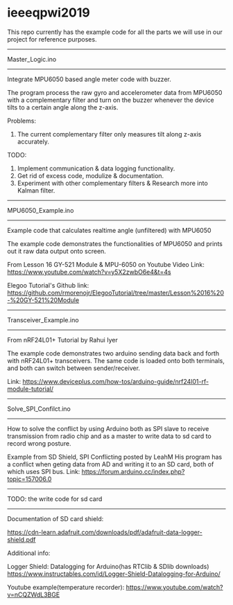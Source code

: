 # ieeeqpwi2019

This repo currently has the example code for all the parts
we will use in our project for reference purposes.

************************************************************
Master_Logic.ino
*************************************************************
Integrate MPU6050 based angle meter code with buzzer.

The program process the raw gyro and accelerometer data from MPU6050 with a 
complementary filter and turn on the buzzer whenever the device tilts to a
certain angle along the z-axis.

Problems: 
1. The current complementary filter only measures tilt along z-axis accurately.

TODO: 
1. Implement communication & data logging functionality. 
2. Get rid of excess code, modulize & documentation.
3. Experiment with other complementary filters & Research more into Kalman filter.


************************************************************
MPU6050_Example.ino
************************************************************
Example code that calculates realtime angle (unfiltered) with MPU6050 

The example code demonstrates the functionalities of MPU6050 and 
prints out it raw data output onto screen. 

From Lesson 16 GY-521 Module & MPU-6050 on Youtube
Video Link: https://www.youtube.com/watch?v=y5X2zwbO6e4&t=4s

Elegoo Tutorial's Github link: 
https://github.com/rmorenojr/ElegooTutorial/tree/master/Lesson%2016%20-%20GY-521%20Module

*************************************************************
Transceiver_Example.ino
*************************************************************
From nRF24L01+ Tutorial by Rahui Iyer

The example code demonstrates two arduino sending data back and forth with nRF24L01+ transceivers.
The same code is loaded onto both terminals, and both can switch between sender/receiver.

Link: https://www.deviceplus.com/how-tos/arduino-guide/nrf24l01-rf-module-tutorial/

*************************************************************
Solve_SPI_Confilct.ino
*************************************************************
How to solve the conflict by using Arduino both as SPI slave to receive transmission from radio chip and
as a master to write data to sd card to record wrong posture. 

Example from SD Shield, SPI Conflicting posted by LeahM
His program has a conflict when geting data from AD and writing it to an SD card, both of which uses SPI bus.
Link: https://forum.arduino.cc/index.php?topic=157006.0

*************************************************************
TODO: the write code for sd card
*************************************************************
Documentation of SD card shield: 

https://cdn-learn.adafruit.com/downloads/pdf/adafruit-data-logger-shield.pdf

Additional info:

Logger Shield: Datalogging for Arduino(has RTClib & SDlib downloads)
https://www.instructables.com/id/Logger-Shield-Datalogging-for-Arduino/

Youtube example(temperature recorder):
https://www.youtube.com/watch?v=nCQZWdL3BGE






